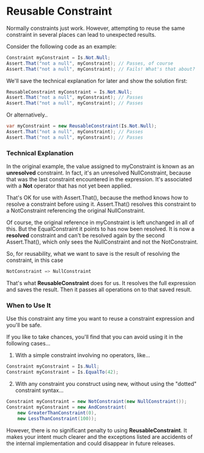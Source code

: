 # Reusable Constraint


Normally constraints just work. However, attempting to reuse the 
same constraint in several places can lead to unexpected results.

Consider the following code as an example:

```csharp
Constraint myConstraint = Is.Not.Null;
Assert.That("not a null", myConstraint); // Passes, of course
Assert.That("not a null", myConstraint); // Fails! What's that about?
```

We'll save the technical explanation for later and show the
solution first:

```csharp
ReusableConstraint myConstraint = Is.Not.Null;
Assert.That("not a null", myConstraint); // Passes
Assert.That("not a null", myConstraint); // Passes
```

Or alternatively..

```csharp
var myConstraint = new ReusableConstraint(Is.Not.Null);
Assert.That("not a null", myConstraint); // Passes
Assert.That("not a null", myConstraint); // Passes
```

### Technical Explanation

In the original example, the value assigned to myConstraint is
known as an **unresolved** constraint. In fact, it's an
unresolved NullConstraint, because that was the last constraint 
encountered in the expression. It's associated with a **Not**
operator that has not yet been applied.

That's OK for use with Assert.That(), because the method
knows how to resolve a constraint before using it. Assert.That()
resolves this constraint to a NotConstraint referencing the
original NullConstraint.

Of course, the original reference in myConstraint is left
unchanged in all of this. But the EqualConstraint it points
to has now been resolved. It is now a **resolved** constraint
and can't be resolved again by the second Assert.That(), which
only sees the NullConstraint and not the NotConstraint.

So, for reusability, what we want to save is the result
of resolving the constraint, in this case

```csharp
NotConstraint => NullConstraint
```

That's what **ReusableConstraint** does for us. It resolves
the full expression and saves the result. Then it passes all
operations on to that saved result.

### When to Use It

Use this constraint any time you want to reuse a constraint
expression and you'll be safe.

If you like to take chances, you'll find that you can
avoid using it in the following cases...

 1. With a simple constraint involving no operators, like...

```csharp
Constraint myConstraint = Is.Null;
Constraint myConstraint = Is.EqualTo(42);
```

 2. With any constraint you construct using new, without
    using the "dotted" constraint syntax...

```csharp
Constraint myConstraint = new NotConstraint(new NullConstraint());
Constraint myConstraint = new AndConstraint(
    new GreaterThanConstraint(0),
    new LessThanConstraint(100));
```

However, there is no significant penalty to using **ReusableConstraint**.
It makes your intent much clearer and the exceptions listed are accidents of
the internal implementation and could disappear in future releases.

